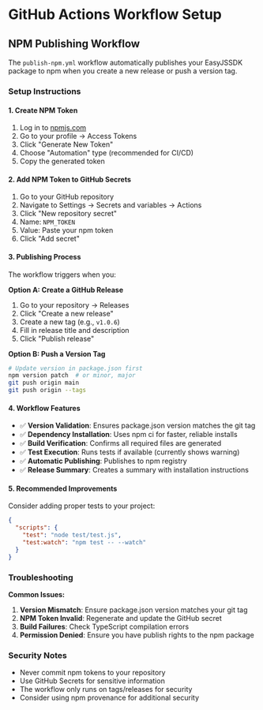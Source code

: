# GitHub Actions Workflow Setup

## NPM Publishing Workflow

The `publish-npm.yml` workflow automatically publishes your EasyJSSDK package to npm when you create a new release or push a version tag.

### Setup Instructions

#### 1. Create NPM Token

1. Log in to [npmjs.com](https://www.npmjs.com/)
2. Go to your profile → Access Tokens
3. Click "Generate New Token"
4. Choose "Automation" type (recommended for CI/CD)
5. Copy the generated token

#### 2. Add NPM Token to GitHub Secrets

1. Go to your GitHub repository
2. Navigate to Settings → Secrets and variables → Actions
3. Click "New repository secret"
4. Name: `NPM_TOKEN`
5. Value: Paste your npm token
6. Click "Add secret"

#### 3. Publishing Process

The workflow triggers when you:

**Option A: Create a GitHub Release**
1. Go to your repository → Releases
2. Click "Create a new release"
3. Create a new tag (e.g., `v1.0.6`)
4. Fill in release title and description
5. Click "Publish release"

**Option B: Push a Version Tag**
```bash
# Update version in package.json first
npm version patch  # or minor, major
git push origin main
git push origin --tags
```

#### 4. Workflow Features

- ✅ **Version Validation**: Ensures package.json version matches the git tag
- ✅ **Dependency Installation**: Uses npm ci for faster, reliable installs
- ✅ **Build Verification**: Confirms all required files are generated
- ✅ **Test Execution**: Runs tests if available (currently shows warning)
- ✅ **Automatic Publishing**: Publishes to npm registry
- ✅ **Release Summary**: Creates a summary with installation instructions

#### 5. Recommended Improvements

Consider adding proper tests to your project:

```json
{
  "scripts": {
    "test": "node test/test.js",
    "test:watch": "npm test -- --watch"
  }
}
```

### Troubleshooting

**Common Issues:**

1. **Version Mismatch**: Ensure package.json version matches your git tag
2. **NPM Token Invalid**: Regenerate and update the GitHub secret
3. **Build Failures**: Check TypeScript compilation errors
4. **Permission Denied**: Ensure you have publish rights to the npm package

### Security Notes

- Never commit npm tokens to your repository
- Use GitHub Secrets for sensitive information
- The workflow only runs on tags/releases for security
- Consider using npm provenance for additional security

